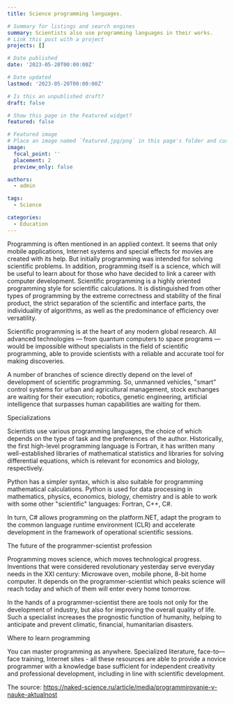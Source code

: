 ```yaml
---
title: Science programming languages.

# Summary for listings and search engines
summary: Scientists also use programming languages in their works.
# Link this post with a project
projects: []

# Date published
date: '2023-05-20T00:00:00Z'

# Date updated
lastmod: '2023-05-20T00:00:00Z'

# Is this an unpublished draft?
draft: false

# Show this page in the Featured widget?
featured: false

# Featured image
# Place an image named `featured.jpg/png` in this page's folder and customize its options here.
image:
  focal_point: ''
  placement: 2
  preview_only: false

authors:
  - admin

tags:
  - Science

categories:
  - Education
---
```


Programming is often mentioned in an applied context. It seems that only mobile applications, Internet systems and special effects for movies are created with its help. But initially programming was intended for solving scientific problems. In addition, programming itself is a science, which will be useful to learn about for those who have decided to link a career with computer development.
Scientific programming is a highly oriented programming style for scientific calculations. It is distinguished from other types of programming by the extreme correctness and stability of the final product, the strict separation of the scientific and interface parts, the individuality of algorithms, as well as the predominance of efficiency over versatility.

Scientific programming is at the heart of any modern global research. All advanced technologies — from quantum computers to space programs — would be impossible without specialists in the field of scientific programming, able to provide scientists with a reliable and accurate tool for making discoveries.

A number of branches of science directly depend on the level of development of scientific programming. So, unmanned vehicles, "smart" control systems for urban and agricultural management, stock exchanges are waiting for their execution; robotics, genetic engineering, artificial intelligence that surpasses human capabilities are waiting for them.

Specializations

Scientists use various programming languages, the choice of which depends on the type of task and the preferences of the author. Historically, the first high-level programming language is Fortran, it has written many well-established libraries of mathematical statistics and libraries for solving differential equations, which is relevant for economics and biology, respectively.

Python has a simpler syntax, which is also suitable for programming mathematical calculations. Python is used for data processing in mathematics, physics, economics, biology, chemistry and is able to work with some other "scientific" languages: Fortran, C++, C#.

In turn, C# allows programming on the platform.NET, adapt the program to the common language runtime environment (CLR) and accelerate development in the framework of operational scientific sessions.


The future of the programmer-scientist profession

Programming moves science, which moves technological progress. Inventions that were considered revolutionary yesterday serve everyday needs in the XXI century: Microwave oven, mobile phone, 8-bit home computer. It depends on the programmer-scientist which peaks science will reach today and which of them will enter every home tomorrow.

In the hands of a programmer-scientist there are tools not only for the development of industry, but also for improving the overall quality of life. Such a specialist increases the prognostic function of humanity, helping to anticipate and prevent climatic, financial, humanitarian disasters.


Where to learn programming

You can master programming as anywhere. Specialized literature, face-to—face training, Internet sites - all these resources are able to provide a novice programmer with a knowledge base sufficient for independent creativity and professional development, including in line with scientific development.

The source: https://naked-science.ru/article/media/programmirovanie-v-nauke-aktualnost

